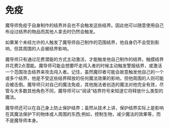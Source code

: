 # 免疫

魔导师免疫于自身制作的结界并且也不会触发这些结界。因此他可以随意使用自己布设过结界的物品而其他人拿去时仍然会触发。

如果某个未经允许的人触发了魔导师自己制作的范围结界，他自身仍不会受到影响，但其周围的人会被结界影响。

魔导师只有通过花费潜能的方式主动激活，才能触发他自己制作的结界。触摸结界并花费2点潜能。魔导师可能会想要吓走闯入者的时候主动触发警报结界，或激活一个范围攻击结界来攻击闯入者。记住，虽然魔印者可能会故意触发他自己的一个或多个结界，他是不受这些结界释放的任何魔法效果的影响，但他周围的人则可能会被击倒。魔导师只对自己的魔法免疫，其他施法者创造的魔法对他完全有效，尽管与大多数其他角色不同，魔导师可以“阅读”结界符号来知道它将释放什么类型的魔法。

魔导师还可以在自己身上防止保护结界；虽然从技术上讲，保护结界实际上是影响在其魔法保护下的物体或人周围的东西;例如，控制生物，减少魔法的效果等，而不是魔导师本身。

